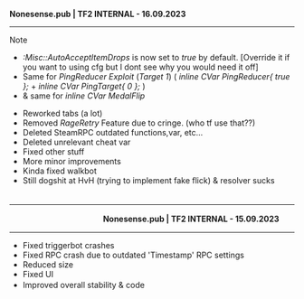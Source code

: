 **Nonesense.pub | TF2 INTERNAL - 16.09.2023**
*******************************************************
> [!note]
> - *:Misc::AutoAcceptItemDrops* is now set to *true* by default. [Override it if you want to using cfg but I dont see why you would need it off]
> - Same for *PingReducer Exploit* (*Target 1*) (		*inline CVar<bool> PingReducer{ true };* + *inline CVar<int> PingTarget{ 0 };* )
> - & same for *inline CVar<bool> MedalFlip*

- Reworked tabs (a lot)
- Removed *RageRetry* Feature due to cringe. (who tf use that??)
- Deleted SteamRPC outdated functions,var, etc...
- Deleted unrelevant cheat var
- Fixed other stuff
- More minor improvements
- Kinda fixed walkbot
- Still dogshit at HvH (trying to implement fake flick) & resolver sucks 
　
　　
‎ 　　
‎ 　　

*******************************************************


‎ 　　　
‎ ‎ 　　
‎ 　‎ 　
‎ 　　
**Nonesense.pub | TF2 INTERNAL - 15.09.2023**
*******************************************************

- Fixed triggerbot crashes
- Fixed RPC crash due to outdated 'Timestamp' RPC settings
- Reduced size
- Fixed UI
- Improved overall stability & code
‎ 　　　
‎ ‎ 　　
‎ 　‎ 　

